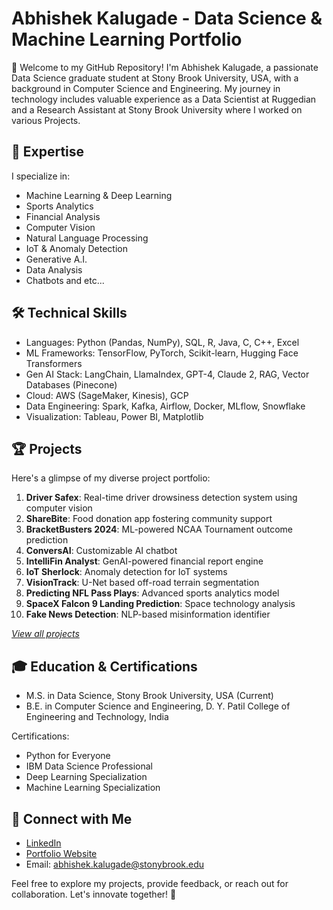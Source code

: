 # Abhishek Kalugade - Data Science & Machine Learning Portfolio

👋 Welcome to my GitHub Repository! I'm Abhishek Kalugade, a passionate Data Science graduate student at Stony Brook University, USA, with a background in Computer Science and Engineering. My journey in technology includes valuable experience as a Data Scientist at Ruggedian and a Research Assistant at Stony Brook University where I worked on various Projects.

## 🚀 Expertise

I specialize in:
- Machine Learning & Deep Learning
- Sports Analytics
- Financial Analysis
- Computer Vision
- Natural Language Processing
- IoT & Anomaly Detection
- Generative A.I.
- Data Analysis
- Chatbots and etc...

## 🛠️ Technical Skills

- Languages: Python (Pandas, NumPy), SQL, R, Java, C, C++, Excel
- ML Frameworks: TensorFlow, PyTorch, Scikit-learn, Hugging Face Transformers
- Gen AI Stack: LangChain, LlamaIndex, GPT-4, Claude 2, RAG, Vector Databases (Pinecone)
- Cloud: AWS (SageMaker, Kinesis), GCP
- Data Engineering: Spark, Kafka, Airflow, Docker, MLflow, Snowflake
- Visualization: Tableau, Power BI, Matplotlib

## 🏆 Projects

Here's a glimpse of my diverse project portfolio:

1. **Driver Safex**: Real-time driver drowsiness detection system using computer vision
2. **ShareBite**: Food donation app fostering community support
3. **BracketBusters 2024**: ML-powered NCAA Tournament outcome prediction
4. **ConversAI**: Customizable AI chatbot
5. **IntelliFin Analyst**: GenAI-powered financial report engine
6. **IoT Sherlock**: Anomaly detection for IoT systems
7. **VisionTrack**: U-Net based off-road terrain segmentation
8. **Predicting NFL Pass Plays**: Advanced sports analytics model
9. **SpaceX Falcon 9 Landing Prediction**: Space technology analysis
10. **Fake News Detection**: NLP-based misinformation identifier

*[View all projects]([link-to-projects-page](https://github.com/Abhishek17ak/My_Projects))*

## 🎓 Education & Certifications

- M.S. in Data Science, Stony Brook University, USA (Current)
- B.E. in Computer Science and Engineering, D. Y. Patil College of Engineering and Technology, India

Certifications:
- Python for Everyone
- IBM Data Science Professional
- Deep Learning Specialization
- Machine Learning Specialization

## 🔗 Connect with Me

- [LinkedIn]([your-linkedin-profile-link](https://www.linkedin.com/in/abhishek-kalugade-7185a8199/))
- [Portfolio Website]([your-portfolio-website-if-any](https://abhishek17ak.github.io/Resume/))
- Email: abhishek.kalugade@stonybrook.edu

Feel free to explore my projects, provide feedback, or reach out for collaboration. Let's innovate together! 🚀

